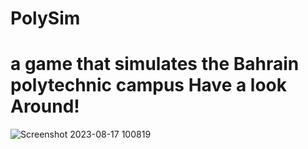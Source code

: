 # PolySim
# a game that simulates the Bahrain polytechnic campus Have a look Around!

![Screenshot 2023-08-17 100819](https://github.com/AhmedMakhlooqDev/PolySim/assets/76881779/97ba029d-7fb2-42b5-ad40-ac15b0eeeafc)
